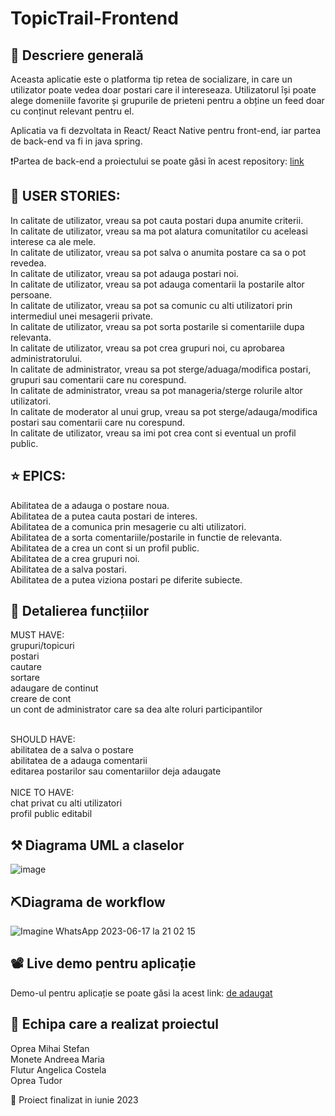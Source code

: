 #  TopicTrail-Frontend

## 🎢 Descriere generală

Aceasta aplicatie este o platforma tip retea de socializare, in care un utilizator poate vedea doar postari care il intereseaza.
Utilizatorul își poate alege domeniile favorite și grupurile de prieteni pentru a obține un feed doar cu conținut relevant pentru el.


Aplicatia va fi dezvoltata in React/ React Native pentru front-end, iar partea de back-end va fi in java spring. <br>

❗Partea de back-end a proiectului se poate găsi în acest repository: [link](https://github.com/stefanoprea02/TopicTrail-Backend)


## 🤖 USER STORIES:

In calitate de utilizator, vreau sa pot cauta postari dupa anumite criterii. <br>
In calitate de utilizator, vreau sa ma pot alatura comunitatilor cu aceleasi interese ca ale mele.<br>
In calitate de utilizator, vreau sa pot salva o anumita postare ca sa o pot revedea.<br>
In calitate de utilizator, vreau sa pot adauga postari noi. <br>
In calitate de utilizator, vreau sa pot adauga comentarii la postarile altor persoane.<br>
In calitate de utilizator, vreau sa pot  sa comunic cu alti utilizatori prin intermediul unei mesagerii private.<br>
In calitate de utilizator, vreau sa pot sorta postarile si comentariile dupa relevanta.<br>
In calitate de utilizator, vreau sa pot crea grupuri noi, cu aprobarea administratorului.<br>
In calitate de administrator, vreau sa pot sterge/aduaga/modifica postari, grupuri sau comentarii care nu corespund.<br>
In calitate de administrator, vreau sa pot manageria/sterge rolurile altor utilizatori.<br>
In calitate de moderator al unui grup, vreau sa pot sterge/adauga/modifica postari sau comentarii care nu corespund.<br>
In calitate de utilizator, vreau sa imi pot crea cont si eventual un profil public. <br>

## ⭐ EPICS:

Abilitatea de a adauga o postare noua.<br>
Abilitatea de a putea cauta postari de interes.<br>
Abilitatea de a comunica prin mesagerie cu alti utilizatori.<br>
Abilitatea de a sorta comentariile/postarile in functie de relevanta.<br>
Abilitatea de a crea un cont si un profil public.<br>
Abilitatea de a crea grupuri noi.<br>
Abilitatea de a salva postari.<br>
Abilitatea de a putea viziona postari pe diferite subiecte.<br>


## 🎈 Detalierea funcțiilor
MUST HAVE:<br>
grupuri/topicuri<br>
postari<br>
cautare<br>
sortare<br>
adaugare de continut<br>
creare de cont<br>
un cont de administrator care sa dea alte roluri participantilor<br>

<br>
SHOULD HAVE:<br>
abilitatea de a salva o postare<br>
abilitatea de a adauga comentarii<br>
editarea postarilor sau comentariilor deja adaugate<br>
<br>
NICE TO HAVE:<br>
chat privat cu alti utilizatori<br>
profil public editabil<br>



## ⚒️ Diagrama UML a claselor 
![image](https://github.com/stefanoprea02/TopicTrail-Frontend/assets/93120712/10680fda-009c-4385-8196-653b0e111b01)



## ⛏️Diagrama de workflow 
![Imagine WhatsApp 2023-06-17 la 21 02 15](https://github.com/stefanoprea02/TopicTrail-Frontend/assets/93120712/376ef6c2-c49f-4efb-9109-ded1da24bccd)

## 📽️ Live demo pentru aplicație
Demo-ul pentru aplicație se poate găsi la acest link: 
[de adaugat](..)

## 👥 Echipa care a realizat proiectul
Oprea Mihai Stefan<br> 
Monete Andreea Maria<br> 
Flutur Angelica Costela<br>
Oprea Tudor <br>



 📆 Proiect finalizat in iunie 2023 
